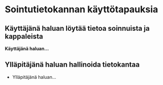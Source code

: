 # Sointutietokannan käyttötapauksia


## Käyttäjänä haluan löytää tietoa soinnuista ja kappaleista

**Käyttäjänä haluan...**

## Ylläpitäjänä haluan hallinoida tietokantaa

- Ylläpitäjänä haluan...

